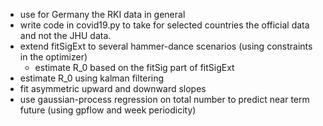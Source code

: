 

* use for Germany the RKI data in general
* write code in covid19.py to take for selected countries the official data and not the JHU data.
* extend fitSigExt to several hammer-dance scenarios (using constraints in the optimizer)
  * estimate R_0 based on the fitSig part of fitSigExt
* estimate R_0 using kalman filtering
* fit asymmetric upward and downward slopes
* use gaussian-process regression on total number to predict near term future (using gpflow and week periodicity)
